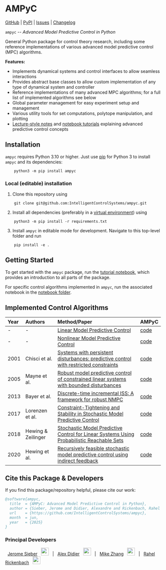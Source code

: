 # AMPyC
[GitHub](https://github.com/IntelligentControlSystems/ampyc) | [PyPI](https://pypi.org/project/ampyc/) | [Issues](https://github.com/IntelligentControlSystems/ampyc/issues) | [Changelog](https://github.com/IntelligentControlSystems/ampyc/CHANGELOG.md)

``ampyc`` -- *Advanced Model Predictive Control in Python*

General Python package for control theory research, including some reference implementations of various advanced model predictive control (MPC) algorithms.

**Features:**
- Implements dynamical systems and control interfaces to allow seamless interactions
- Provides abstract base classes to allow custom implementation of any type of dynamical system and controller
- Reference implementations of many advanced MPC algorithms; for a full list of implemented algorithms see below
- Global parameter management for easy experiment setup and management
- Various utility tools for set computations, polytope manipulation, and plotting
- [Lecture-style notes](https://github.com/IntelligentControlSystems/ampyc/tree/main/notes/) and [notebook tutorials](https://github.com/IntelligentControlSystems/ampyc/tree/main/notebooks/) explaining advanced predictive control concepts


## Installation

``ampyc`` requires Python 3.10 or higher.  Just use [pip](https://pip.pypa.io) for Python 3 to install ``ampyc`` and its dependencies:
```
    python3 -m pip install ampyc
```

### Local (editable) installation

1. Clone this repository using
```
    git clone git@github.com:IntelligentControlSystems/ampyc.git
```
2. Install all dependencies (preferably in a [virtual environment](https://docs.python.org/3/library/venv.html)) using
```
    python3 -m pip install -r requirements.txt
```
3. Install ``ampyc`` in editable mode for development. Navigate to this top-level folder and run
```
    pip install -e .
```

## Getting Started
To get started with the ``ampyc`` package, run the [tutorial notebook](https://github.com/IntelligentControlSystems/ampyc/blob/main/notebooks/tutorial.ipynb), which provides an introduction to all parts of the package.

For specific control algorithms implemented in ``ampyc``, run the associated notebook in the [notebook folder](https://github.com/IntelligentControlSystems/ampyc/tree/main/notebooks/).


## Implemented Control Algorithms
| Year | Authors          | Method/Paper                                                                                                                                         | AMPyC                                                                                            |
| :--- | :------------- | :-------------------------------------------------------------------------------------------------------------------------------------------- | :---------------------------------------------------------------------------------------------- |
| - | - | [Linear Model Predictive Control](https://sites.engineering.ucsb.edu/~jbraw/mpc/MPC-book-2nd-edition-1st-printing.pdf) | [code](https://github.com/IntelligentControlSystems/blob/main/ampyc/controllers/mpc.py) |
| - | - | [Nonlinear Model Predictive Control](https://sites.engineering.ucsb.edu/~jbraw/mpc/MPC-book-2nd-edition-1st-printing.pdf) | [code](https://github.com/IntelligentControlSystems/blob/main/ampyc/controllers/nonlinear_mpc.py) |
| 2001 | Chisci et al. | [Systems with persistent disturbances: predictive control with restricted constraints](https://www.sciencedirect.com/science/article/abs/pii/S0005109801000516) | [code](https://github.com/IntelligentControlSystems/blob/main/ampyc/controllers/constraint_tightening_rmpc.py) |
| 2005 | Mayne et al. | [Robust model predictive control of constrained linear systems with bounded disturbances](https://www.sciencedirect.com/science/article/abs/pii/S0005109804002870) | [code](https://github.com/IntelligentControlSystems/blob/main/ampyc/controllers/robust_mpc.py) |
| 2013 | Bayer et al. | [Discrete-time incremental ISS: A framework for robust NMPC](https://ieeexplore.ieee.org/document/6669322) | [code](https://github.com/IntelligentControlSystems/blob/main/ampyc/controllers/nonlinear_robust_mpc.py) |
| 2017 | Lorenzen et al. | [Constraint-Tightening and Stability in Stochastic Model Predictive Control](https://arxiv.org/pdf/1511.03488) | [code](https://github.com/IntelligentControlSystems/blob/main/ampyc/controllers/constraint_tightening_smpc.py) |
| 2018 | Hewing \& Zeilinger | [Stochastic Model Predictive Control for Linear Systems Using Probabilistic Reachable Sets](https://arxiv.org/pdf/1812.06860) | [code](https://github.com/IntelligentControlSystems/blob/main/ampyc/controllers/if_smpc.py) |
| 2020 | Hewing et al. | [Recursively feasible stochastic model predictive control using indirect feedback](https://arxiv.org/pdf/1805.07145) | [code](https://github.com/IntelligentControlSystems/blob/main/ampyc/controllers/ri_smpc.py) |

## Cite this Package \& Developers
If you find this package/repository helpful, please cite our work:
```bib
@software{ampyc,
  title  = {AMPyC: Advanced Model Predictive Control in Python},
  author = {Sieber, Jerome and Didier, Alexandre and Rickenbach, Rahel and Zeilinger, Melanie},
  url    = {https://github.com/IntelligentControlSystems/ampyc},
  month  = jun,
  year   = {2025}
}
```

### Principal Developers

&nbsp; [Jerome Sieber](@jsie7) &nbsp; <img src="https://cultofthepartyparrot.com/parrots/hd/hackerparrot.gif" width="25" height="25" /> &nbsp; | &nbsp; [Alex Didier](@adidier) &nbsp; <img src="https://cultofthepartyparrot.com/parrots/schnitzelparrot.gif" width="25" height="25" /> &nbsp; | &nbsp; [Mike Zhang]() &nbsp; <img src="https://cultofthepartyparrot.com/guests/hd/partyfieri.gif" width="25" height="25" /> &nbsp; | &nbsp; [Rahel Rickenbach](@rrahel) &nbsp; <img src="https://cultofthepartyparrot.com/parrots/wave4parrot.gif" width="25" height="25" />